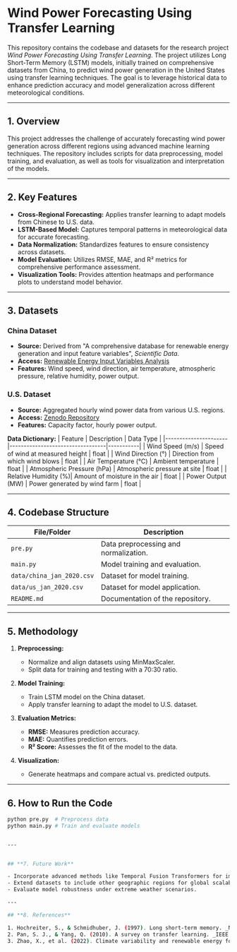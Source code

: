 # Wind Power Forecasting Using Transfer Learning

This repository contains the codebase and datasets for the research project _Wind Power Forecasting Using Transfer Learning_. The project utilizes Long Short-Term Memory (LSTM) models, initially trained on comprehensive datasets from China, to predict wind power generation in the United States using transfer learning techniques. The goal is to leverage historical data to enhance prediction accuracy and model generalization across different meteorological conditions.

---

## 1. Overview

This project addresses the challenge of accurately forecasting wind power generation across different regions using advanced machine learning techniques. The repository includes scripts for data preprocessing, model training, and evaluation, as well as tools for visualization and interpretation of the models.

---

## 2. Key Features

- **Cross-Regional Forecasting:** Applies transfer learning to adapt models from Chinese to U.S. data.
- **LSTM-Based Model:** Captures temporal patterns in meteorological data for accurate forecasting.
- **Data Normalization:** Standardizes features to ensure consistency across datasets.
- **Model Evaluation:** Utilizes RMSE, MAE, and R² metrics for comprehensive performance assessment.
- **Visualization Tools:** Provides attention heatmaps and performance plots to understand model behavior.

---

## 3. Datasets

### China Dataset
- **Source:** Derived from "A comprehensive database for renewable energy generation and input feature variables", _Scientific Data_.
- **Access:** [Renewable Energy Input Variables Analysis](https://github.com/Bob05757/Renewable-energy-generation-input-feature-variables-analysis)
- **Features:** Wind speed, wind direction, air temperature, atmospheric pressure, relative humidity, power output.

### U.S. Dataset
- **Source:** Aggregated hourly wind power data from various U.S. regions.
- **Access:** [Zenodo Repository](https://zenodo.org/records/8240163)
- **Features:** Capacity factor, hourly power output.

**Data Dictionary:**
| Feature              | Description                      | Data Type |
|----------------------|----------------------------------|-----------|
| Wind Speed (m/s)     | Speed of wind at measured height | float     |
| Wind Direction (°)   | Direction from which wind blows  | float     |
| Air Temperature (°C) | Ambient temperature              | float     |
| Atmospheric Pressure (hPa) | Atmospheric pressure at site | float   |
| Relative Humidity (%)| Amount of moisture in the air    | float     |
| Power Output (MW)    | Power generated by wind farm     | float     |

---

## 4. Codebase Structure

| File/Folder           | Description                                       |
|-----------------------|---------------------------------------------------|
| `pre.py`              | Data preprocessing and normalization.             |
| `main.py`             | Model training and evaluation.                    |
| `data/china_jan_2020.csv` | Dataset for model training.                   |
| `data/us_jan_2020.csv` | Dataset for model application.                    |
| `README.md`           | Documentation of the repository.                  |

---

## 5. Methodology

1. **Preprocessing:**
   - Normalize and align datasets using MinMaxScaler.
   - Split data for training and testing with a 70:30 ratio.

2. **Model Training:**
   - Train LSTM model on the China dataset.
   - Apply transfer learning to adapt the model to U.S. dataset.

3. **Evaluation Metrics:**
   - **RMSE:** Measures prediction accuracy.
   - **MAE:** Quantifies prediction errors.
   - **R² Score:** Assesses the fit of the model to the data.

4. **Visualization:**
   - Generate heatmaps and compare actual vs. predicted outputs.

---

## 6. How to Run the Code

```bash
python pre.py  # Preprocess data
python main.py # Train and evaluate models


---


## **7. Future Work**

- Incorporate advanced methods like Temporal Fusion Transformers for improved temporal context modeling.
- Extend datasets to include other geographic regions for global scalability.
- Evaluate model robustness under extreme weather scenarios.

---

## **8. References**

1. Hochreiter, S., & Schmidhuber, J. (1997). Long short-term memory. _Neural Computation, 9_(8), 1735–1780.  
2. Pan, S. J., & Yang, Q. (2010). A survey on transfer learning. _IEEE Transactions on Knowledge and Data Engineering, 22_(10), 1345–1359.  
3. Zhao, X., et al. (2022). Climate variability and renewable energy forecasting. _Renewable Energy, 195_, 1231–1243.  

